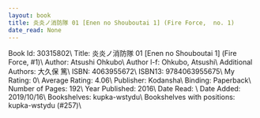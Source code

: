 ```yaml
---
layout: book
title: 炎炎ノ消防隊 01 [Enen no Shouboutai 1] (Fire Force,  no. 1)
date_read: None
---
```


Book Id: 30315802\ 
Title: 炎炎ノ消防隊 01 [Enen no Shouboutai 1] (Fire Force, #1)\ 
Author: Atsushi Ohkubo\ 
Author l-f: Ohkubo, Atsushi\ 
Additional Authors: 大久保 篤\ 
ISBN: 4063955672\ 
ISBN13: 9784063955675\ 
My Rating: 0\ 
Average Rating: 4.06\ 
Publisher: Kodansha\ 
Binding: Paperback\ 
Number of Pages: 192\ 
Year Published: 2016\ 
Date Read: \ 
Date Added: 2019/10/16\ 
Bookshelves: kupka-wstydu\ 
Bookshelves with positions: kupka-wstydu (#257)\ 

